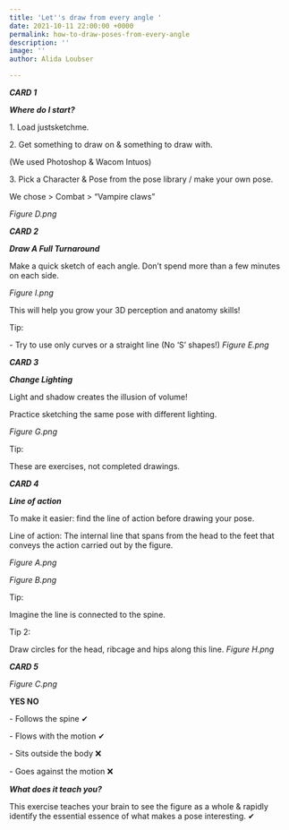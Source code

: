 ```yaml
---
title: 'Let''s draw from every angle '
date: 2021-10-11 22:00:00 +0000
permalink: how-to-draw-poses-from-every-angle
description: ''
image: ''
author: Alida Loubser

---
```


**_CARD 1_**

**_Where do I start?_**

1\. Load justsketchme.

2\. Get something to draw on & something to draw with.

(We used Photoshop & Wacom Intuos)

3\. Pick a Character & Pose from the pose library / make your own pose.

We chose > Combat > “Vampire claws”

_Figure D.png_

**_CARD 2_**

**_Draw A Full Turnaround_**

Make a quick sketch of each angle. Don’t spend more than a few minutes on each side.

_Figure I.png_

This will help you grow your 3D perception and anatomy skills!

Tip:

\- Try to use only curves or a straight line (No ‘S’ shapes!) _Figure E.png_

**_CARD 3_**

**_Change Lighting_**

Light and shadow creates the illusion of volume!

Practice sketching the same pose with different lighting.

_Figure G.png_

Tip:

These are exercises, not completed drawings.

**_CARD 4_**

**_Line of action_**

To make it easier: find the line of action before drawing your pose.

Line of action: The internal line that spans from the head to the feet that conveys the action carried out by the figure.

_Figure A.png_

_Figure B.png_

Tip:

Imagine the line is connected to the spine.

Tip 2:

Draw circles for the head, ribcage and hips along this line. _Figure H.png_

**_CARD 5_**

_Figure C.png_

**YES NO**

\- Follows the spine ✔

\- Flows with the motion ✔

\- Sits outside the body ❌

\- Goes against the motion ❌

**_What does it teach you?_**

  
This exercise teaches your brain to see the figure as a whole & rapidly identify the essential essence of what makes a pose interesting. ✔